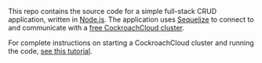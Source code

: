This repo contains the source code for a simple full-stack CRUD application, written in [Node.js](https://nodejs.org/en/download/). The application uses [Sequelize](https://sequelize.org/) to connect to and communicate with a [free CockroachCloud cluster](https://cockroachlabs.cloud/).

For complete instructions on starting a CockroachCloud cluster and running the code, [see this tutorial](https://www.cockroachlabs.com/blog/full-stack-node-app/).
